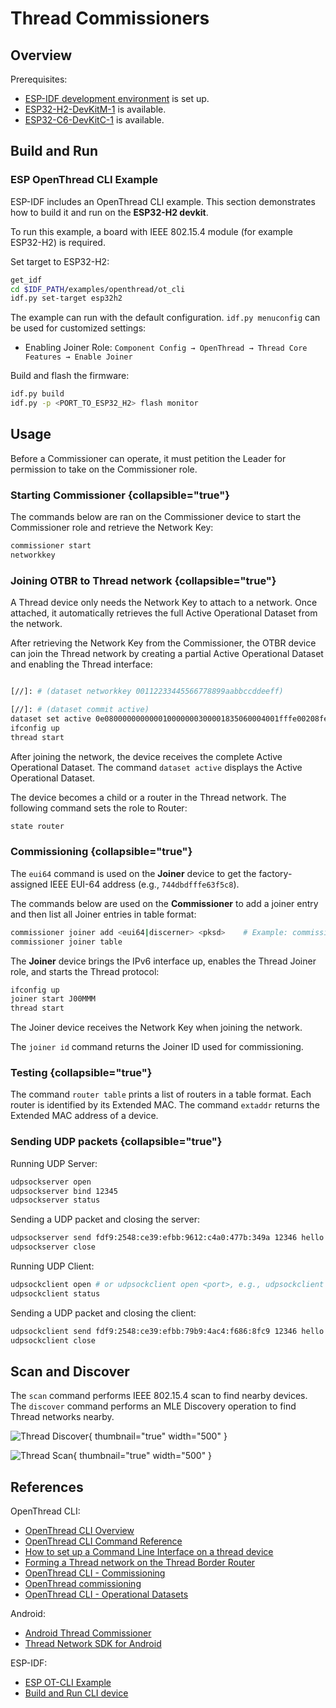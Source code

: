 <show-structure/>

# Thread Commissioners

## Overview

Prerequisites:

- [ESP-IDF development environment](ESP-IDF-Setup.md) is set up.
- [ESP32-H2-DevKitM-1](https://docs.espressif.com/projects/esp-dev-kits/en/latest/esp32h2/esp32-h2-devkitm-1/index.html)
  is available.
- [ESP32-C6-DevKitC-1](https://docs.espressif.com/projects/esp-dev-kits/en/latest/esp32c6/esp32-c6-devkitc-1/index.html)
  is available.

## Build and Run

### ESP OpenThread CLI Example

ESP-IDF includes an OpenThread CLI example. This section demonstrates how to build it and run on the
**ESP32-H2 devkit**.

To run this example, a board with IEEE 802.15.4 module (for example ESP32-H2) is required.

Set target to ESP32-H2:

```Bash
get_idf
cd $IDF_PATH/examples/openthread/ot_cli
idf.py set-target esp32h2
```

The example can run with the default configuration. `idf.py menuconfig` can be used for customized settings:

- Enabling Joiner Role: `Component Config → OpenThread → Thread Core Features → Enable Joiner`

Build and flash the firmware:

```Bash
idf.py build
idf.py -p <PORT_TO_ESP32_H2> flash monitor
```

## Usage

Before a Commissioner can operate, it must petition the Leader for permission to take on the Commissioner role.

### Starting Commissioner {collapsible="true"}

The commands below are ran on the Commissioner device to start the Commissioner role and retrieve the Network Key:

```Bash
commissioner start
networkkey
```

### Joining OTBR to Thread network {collapsible="true"}

A Thread device only needs the Network Key to attach to a network. Once attached, it automatically retrieves the full
Active Operational Dataset from the network.

After retrieving the Network Key from the Commissioner, the OTBR device can join the Thread network by creating a
partial Active Operational Dataset and enabling the Thread interface:

```Bash

[//]: # (dataset networkkey 00112233445566778899aabbccddeeff)

[//]: # (dataset commit active)
dataset set active 0e080000000000010000000300001835060004001fffe00208fe7bb701f5f1125d0708fd75cbde7c6647bd0510b3914792d44f45b6c7d76eb9306eec94030f4f70656e5468726561642d35383332010258320410e35c581af5029b054fc904a24c2b27700c0402a0fff8
ifconfig up
thread start
```

After joining the network, the device receives the complete Active Operational Dataset. The command `dataset active`
displays the Active Operational Dataset.

The device becomes a child or a router in the Thread network. The following command sets the role to Router:

```Bash
state router
```

### Commissioning {collapsible="true"}

The `eui64` command is used on the **Joiner** device to get the factory-assigned IEEE EUI-64 address (e.g.,
`744dbdfffe63f5c8`).

The commands below are used on the **Commissioner** to add a joiner entry and then list all Joiner entries in table
format:

```Bash
commissioner joiner add <eui64|discerner> <pksd>    # Example: commissioner joiner add 744dbdfffe63f5c8 J00MMM or commissioner joiner add * J00MMM
commissioner joiner table
```

The **Joiner** device brings the IPv6 interface up, enables the Thread Joiner role, and starts the Thread protocol:

```Bash
ifconfig up
joiner start J00MMM
thread start
```

The Joiner device receives the Network Key when joining the network.

The `joiner id` command returns the Joiner ID used for commissioning.

### Testing {collapsible="true"}

The command `router table` prints a list of routers in a table format. Each router is identified by its Extended MAC.
The command `extaddr` returns the Extended MAC address of a device.

### Sending UDP packets {collapsible="true"}

Running UDP Server:

```Bash
udpsockserver open
udpsockserver bind 12345
udpsockserver status
```

Sending a UDP packet and closing the server:

```Bash
udpsockserver send fdf9:2548:ce39:efbb:9612:c4a0:477b:349a 12346 hello
udpsockserver close
```

Running UDP Client:

```Bash
udpsockclient open # or udpsockclient open <port>, e.g., udpsockclient open 12345
udpsockclient status
```

Sending a UDP packet and closing the client:

```Bash
udpsockclient send fdf9:2548:ce39:efbb:79b9:4ac4:f686:8fc9 12346 hello
udpsockclient close
```

## Scan and Discover

The `scan` command performs IEEE 802.15.4 scan to find nearby devices. The `discover` command performs an MLE Discovery
operation to find Thread networks nearby.

![Thread Discover](thc_1.png){ thumbnail="true" width="500" }

![Thread Scan](thc_2.png){ thumbnail="true" width="500" }


## References

OpenThread CLI:

- [OpenThread CLI Overview](https://openthread.io/reference/cli)
- [OpenThread CLI Command Reference](https://openthread.io/reference/cli/commands)
- [How to set up a Command Line Interface on a thread device](https://mattercoder.com/codelabs/how-to-install-border-router-on-esp32/?index=..%2F..index#5)
- [Forming a Thread network on the Thread Border Router](https://openthread.io/codelabs/esp-openthread-hardware#3)
- [OpenThread CLI - Commissioning](https://github.com/openthread/ot-commissioner/tree/main/src/app/cli)
- [OpenThread commissioning](https://docs.nordicsemi.com/bundle/ncs-latest/page/nrf/protocols/thread/overview/commissioning.html)
- [OpenThread CLI - Operational Datasets](https://github.com/openthread/openthread/blob/main/src/cli/README_DATASET.md)

Android:

- [Android Thread Commissioner](https://github.com/openthread/ot-commissioner/tree/main/android)
- [Thread Network SDK for Android](https://developers.home.google.com/thread)

ESP-IDF:

- [ESP OT-CLI Example](https://github.com/espressif/esp-idf/tree/master/examples/openthread/ot_cli)
- [Build and Run CLI device](https://docs.espressif.com/projects/esp-thread-br/en/latest/dev-guide/build_and_run.html#build-and-run-the-thread-cli-device)
